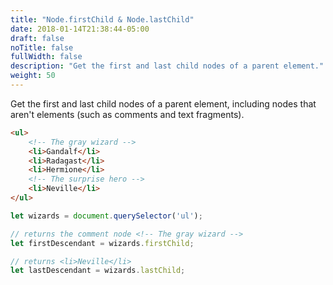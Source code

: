 ```yaml
---
title: "Node.firstChild & Node.lastChild"
date: 2018-01-14T21:38:44-05:00
draft: false
noTitle: false
fullWidth: false
description: "Get the first and last child nodes of a parent element."
weight: 50
---
```


Get the first and last child nodes of a parent element, including nodes that aren't elements (such as comments and text fragments).

```html
<ul>
	<!-- The gray wizard -->
	<li>Gandalf</li>
	<li>Radagast</li>
	<li>Hermione</li>
	<!-- The surprise hero -->
	<li>Neville</li>
</ul>
```

```javascript
let wizards = document.querySelector('ul');

// returns the comment node <!-- The gray wizard -->
let firstDescendant = wizards.firstChild;

// returns <li>Neville</li>
let lastDescendant = wizards.lastChild;
```